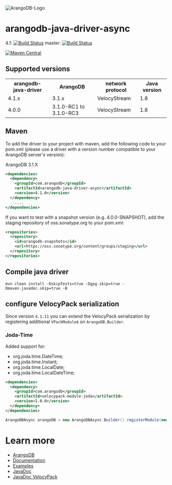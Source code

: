 
![ArangoDB-Logo](https://docs.arangodb.com/assets/arangodb_logo_2016_inverted.png)

# arangodb-java-driver-async

4.1: [![Build Status](https://secure.travis-ci.org/arangodb/arangodb-java-driver-async.svg?branch=4.1)](https://travis-ci.org/arangodb/arangodb-java-driver-async)
master: [![Build Status](https://secure.travis-ci.org/arangodb/arangodb-java-driver-async.svg?branch=master)](https://travis-ci.org/arangodb/arangodb-java-driver-async)

[![Maven Central](https://maven-badges.herokuapp.com/maven-central/com.arangodb/arangodb-java-driver-async/badge.svg)](https://maven-badges.herokuapp.com/maven-central/com.arangodb/arangodb-java-driver-async)

## Supported versions

<table>
<tr><th>arangodb-java-driver</th><th>ArangoDB</th><th>network protocol</th><th>Java version</th></tr>
<tr><td>4.1.x</td><td>3.1.x</td><td>VelocyStream</td><td>1.8</td></tr>
<tr><td>4.0.0</td><td>3.1.0-RC1 to 3.1.0-RC3</td><td>VelocyStream</td><td>1.8</td></tr>
</table>

## Maven

To add the driver to your project with maven, add the following code to your pom.xml
(please use a driver with a version number compatible to your ArangoDB server's version):

ArangoDB 3.1.X
```XML
<dependencies>
  <dependency>
    <groupId>com.arangodb</groupId>
    <artifactId>arangodb-java-driver-async</artifactId>
    <version>4.1.0</version>
  </dependency>
	....
</dependencies>
```

If you want to test with a snapshot version (e.g. 4.0.0-SNAPSHOT), add the staging repository of oss.sonatype.org to your pom.xml:

```XML
<repositories>
  <repository>
    <id>arangodb-snapshots</id>
    <url>https://oss.sonatype.org/content/groups/staging</url>
  </repository>
</repositories>
```

## Compile java driver

```
mvn clean install -DskipTests=true -Dgpg.skip=true -Dmaven.javadoc.skip=true -B
```	

## configure VelocyPack serialization

Since version `4.1.11` you can extend the VelocyPack serialization by registering additional `VPackModule`s on `ArangoDB.Builder`.

### Joda-Time

Added support for:
* org.joda.time.DateTime;
* org.joda.time.Instant;
* org.joda.time.LocalDate;
* org.joda.time.LocalDateTime;

```XML
<dependencies>
  <dependency>
    <groupId>com.arangodb</groupId>
    <artifactId>velocypack-module-joda</artifactId>
    <version>1.0.0</version>
  </dependency>
</dependencies>
```

``` Java
ArangoDBAsync arangoDB = new ArangoDBAsync.Builder().registerModule(new VPackJodaModule()).build();
``` 

# Learn more
* [ArangoDB](https://www.arangodb.com/)
* [Documentation](docs/documentation.md)
* [Examples](src/test/java/com/arangodb/example)
* [JavaDoc](http://arangodb.github.io/arangodb-java-driver-async/javadoc-4_1/index.html)
* [JavaDoc VelocyPack](http://arangodb.github.io/java-velocypack/javadoc-1_0/index.html)
